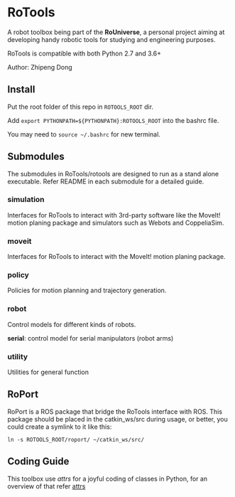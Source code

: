 # RoTools

A robot toolbox being part of the **RoUniverse**, a personal project aiming
at developing handy robotic tools for studying and engineering purposes.

RoTools is compatible with both Python 2.7 and 3.6+

Author: Zhipeng Dong

## Install

Put the root folder of this repo in `ROTOOLS_ROOT` dir.

Add `export PYTHONPATH=${PYTHONPATH}:ROTOOLS_ROOT` into the bashrc file.

You may need to `source ~/.bashrc` for new terminal.


## Submodules

The submodules in RoTools/rotools are designed to run as a stand alone executable.
Refer README in each submodule for a detailed guide.

### simulation

Interfaces for RoTools to interact with 3rd-party software like the MoveIt! 
motion planing package and simulators such as Webots and CoppeliaSim.

### moveit

Interfaces for RoTools to interact with the MoveIt! motion planing package.

### policy

Policies for motion planning and trajectory generation.

### robot

Control models for different kinds of robots.

**serial**: control model for serial manipulators (robot arms)

### utility

Utilities for general function

## RoPort

RoPort is a ROS package that bridge the RoTools interface with ROS. This package should
be placed in the catkin_ws/src during usage, or better, you could create a symlink
to it like this:

`ln -s ROTOOLS_ROOT/roport/ ~/catkin_ws/src/`

## Coding Guide

This toolbox use *attrs* for a joyful coding of classes in Python, for an overview
of that refer [attrs]



[attrs]: <https://www.attrs.org/en/stable/overview.html>